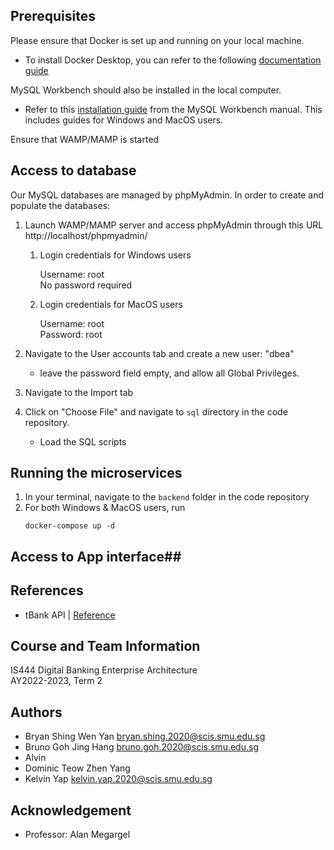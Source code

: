  ## Prerequisites ##

Please ensure that Docker is set up and running on your local machine. 
  * To install Docker Desktop, you can refer to the following [documentation guide](https://docs.google.com/document/d/1hSqhVbgbclf-eOvBx5BQhaTJHxbUSUN4wZTrLNUMyUk/edit#heading=h.xz50kzoisdio)
  
MySQL Workbench should also be installed in the local computer. 
   * Refer to this [installation guide](https://dev.mysql.com/doc/workbench/en/wb-installing.html) from the MySQL Workbench manual. This includes guides for Windows and MacOS users. 

Ensure that WAMP/MAMP is started

## Access to database ##

Our MySQL databases are managed by phpMyAdmin. In order to create and populate the databases:

   1. Launch WAMP/MAMP server and access phpMyAdmin through this URL http://localhost/phpmyadmin/

      1. Login credentials for Windows users

         Username: root<br>
         No password required<br>

      2. Login credentials for MacOS users

         Username: root<br>
         Password: root<br>
   
   2. Navigate to the User accounts tab and create a new user: "dbea"
      
       * leave the password field empty, and allow all Global Privileges.

   3. Navigate to the Import tab

      

   4. Click on "Choose File" and navigate to ```sql``` directory in the code repository.

      * Load the SQL scripts
      
## Running the microservices ##
 1. In your terminal, navigate to the ```backend``` folder in the code repository
 2. For both Windows & MacOS users, run
       ```
       docker-compose up -d
       ```

## Access to App interface##



## References ##

   * tBank API | [Reference](http://tbankonline.com/SMUtBank_API_Help/API%20Documentation.html)

## Course and Team Information ##

IS444 Digital Banking Enterprise Architecture<br>
AY2022-2023, Term 2<br>

## Authors ##

* Bryan Shing Wen Yan bryan.shing.2020@scis.smu.edu.sg<br>
* Bruno Goh Jing Hang bruno.goh.2020@scis.smu.edu.sg<br>
* Alvin<br>
* Dominic Teow Zhen Yang<br>
* Kelvin Yap kelvin.yap.2020@scis.smu.edu.sg

## Acknowledgement ##

* Professor: Alan Megargel
